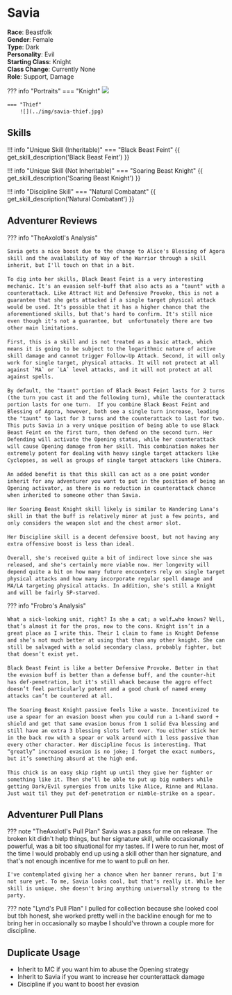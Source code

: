 # Savia

**Race**: Beastfolk  
**Gender**: Female  
**Type**: Dark  
**Personality**: Evil  
**Starting Class**: Knight  
**Class Change**: Currently None  
**Role**: Support, Damage

??? info "Portraits"
    === "Knight"
        ![](../img/savia-knight.jpg)
        
    === "Thief"
        ![](../img/savia-thief.jpg)


## Skills

!!! info "Unique Skill (Inheritable)"
    === "Black Beast Feint"
        {{ get_skill_description('Black Beast Feint') }}

!!! info "Unique Skill (Not Inheritable)"
    === "Soaring Beast Knight"
        {{ get_skill_description('Soaring Beast Knight') }}

!!! info "Discipline Skill"
    === "Natural Combatant"
        {{ get_skill_description('Natural Combatant') }}

## Adventurer Reviews

??? info "TheAxolotl's Analysis"

    Savia gets a nice boost due to the change to Alice's Blessing of Agora skill and the availability of Way of the Warrior through a skill inherit, but I'll touch on that in a bit.

    To dig into her skills, Black Beast Feint is a very interesting mechanic. It's an evasion self-buff that also acts as a "taunt" with a counterattack. Like Attract Hit and Defensive Provoke, this is not a guarantee that she gets attacked if a single target physical attack would be used. It's possible that it has a higher chance that the aforementioned skills, but that's hard to confirm. It's still nice even though it's not a guarantee, but  unfortunately there are two other main limitations.

    First, this is a skill and is not treated as a basic attack, which means it is going to be subject to the logarithmic nature of active skill damage and cannot trigger Follow-Up Attack. Second, it will only work for single target, physical attacks. It will not protect at all against `MA` or `LA` level attacks, and it will not protect at all against spells.

    By default, the "taunt" portion of Black Beast Feint lasts for 2 turns (the turn you cast it and the following turn), while the counterattack portion lasts for one turn.  If you combine Black Beast Feint and Blessing of Agora, however, both see a single turn increase, leading the "taunt" to last for 3 turns and the counterattack to last for two. This puts Savia in a very unique position of being able to use Black Beast Feint on the first turn, then defend on the second turn. Her Defending will activate the Opening status, while her counterattack will cause Opening damage from her skill. This combination makes her extremely potent for dealing with heavy single target attackers like Cyclopses, as well as groups of single target attackers like Chimera.

    An added benefit is that this skill can act as a one point wonder inherit for any adventurer you want to put in the position of being an Opening activator, as there is no reduction in counterattack chance when inherited to someone other than Savia.

    Her Soaring Beast Knight skill likely is similar to Wandering Lana's skill in that the buff is relatively minor at just a few points, and only considers the weapon slot and the chest armor slot.

    Her Discipline skill is a decent defensive boost, but not having any extra offensive boost is less than ideal.

    Overall, she's received quite a bit of indirect love since she was released, and she's certainly more viable now. Her longevity will depend quite a bit on how many future encounters rely on single target physical attacks and how many incorporate regular spell damage and MA/LA targeting physical attacks. In addition, she's still a Knight and will be fairly SP-starved.

??? info "Frobro's Analysis"

    What a sick-looking unit, right? Is she a cat; a wolf…who knows? Well, that’s almost it for the pros, now to the cons. Knight isn’t in a great place as I write this. Their 1 claim to fame is Knight Defense and she’s not much better at using that than any other knight. She can still be salvaged with a solid secondary class, probably fighter, but that doesn’t exist yet.

    Black Beast Feint is like a better Defensive Provoke. Better in that the evasion buff is better than a defense buff, and the counter-hit has def-penetration, but it's still whack because the aggro effect doesn’t feel particularly potent and a good chunk of named enemy attacks can’t be countered at all.

    The Soaring Beast Knight passive feels like a waste. Incentivized to use a spear for an evasion boost when you could run a 1-hand sword + shield and get that same evasion bonus from 1 solid Eva blessing and still have an extra 3 blessing slots left over. You either stick her in the back row with a spear or walk around with 1 less passive than every other character. Her discipline focus is interesting. That “greatly” increased evasion is no joke; I forget the exact numbers, but it’s something absurd at the high end.

    This chick is an easy skip right up until they give her fighter or something like it. Then she’ll be able to put up big numbers while getting Dark/Evil synergies from units like Alice, Rinne and Milana. Just wait til they put def-penetration or nimble-strike on a spear.

## Adventurer Pull Plans

??? note "TheAxolotl's Pull Plan"
    Savia was a pass for me on release. The broken kit didn't help things, but her signature skill, while occasionally powerful, was a bit too situational for my tastes. If I were to run her, most of the time I would probably end up using a skill other than her signature, and that's not enough incentive for me to want to pull on her.

    I've contemplated giving her a chance when her banner reruns, but I'm not sure yet. To me, Savia looks cool, but that's really it. While her skill is unique, she doesn't bring anything universally strong to the party.

??? note "Lynd's Pull Plan"
    I pulled for collection because she looked cool but tbh honest, she worked pretty well in the backline enough for me to bring her in occasionally so maybe I should've thrown a couple more for discipline.
    
## Duplicate Usage

* Inherit to MC if you want him to abuse the Opening strategy
* Inherit to Savia if you want to increase her counterattack damage
* Discipline if you want to boost her evasion
